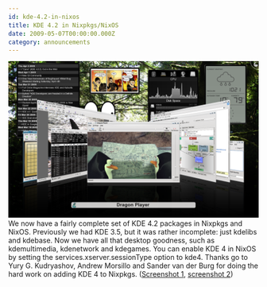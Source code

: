 ```yaml
---
id: kde-4.2-in-nixos
title: KDE 4.2 in Nixpkgs/NixOS
date: 2009-05-07T00:00:00.000Z
category: announcements
---
```

 [![KDE 4.2 screenshot](/images/screenshots/nixos-kde42-1.png)](/images/screenshots/nixos-kde42-1.png) We now have a fairly complete set of KDE 4.2 packages in Nixpkgs and NixOS. Previously we had KDE 3.5, but it was rather incomplete: just kdelibs and kdebase. Now we have all that desktop goodness, such as kdemultimedia, kdenetwork and kdegames. You can enable KDE 4 in NixOS by setting the services.xserver.sessionType option to kde4. Thanks go to Yury G. Kudryashov, Andrew Morsillo and Sander van der Burg for doing the hard work on adding KDE 4 to Nixpkgs. ([Screenshot 1](/images/screenshots/nixos-kde42-1.png), [screenshot 2](/images/screenshots/nixos-kde42-2.png))
